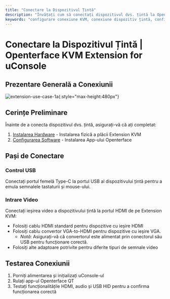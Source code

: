 ```yaml
---
title: "Conectare la Dispozitivul Țintă"
description: "Învățați cum să conectați dispozitivul dvs. țintă la Openterface KVM Extension for uConsole. Ghid complet pentru configurarea controlului USB și intrării video după instalarea hardware și configurarea software."
keywords: "configurare conexiune KVM, conexiune dispozitiv țintă, configurare control USB, configurare intrare HDMI, conexiune extensie KVM uConsole"
---
```


# **Conectare la Dispozitivul Țintă** | Openterface KVM Extension for uConsole

## Prezentare Generală a Conexiunii

![extension-use-case-1a](https://assets.openterface.com/images/product/openterface-kvm-uconsole-extension-use-case-1a.webp){:style="max-height:480px"}

## Cerințe Preliminare

Înainte de a conecta dispozitivul dvs. țintă, asigurați-vă că ați completat:

1. [Instalarea Hardware](/product/uconsole-kvm-extension/hardware-installation/) - Instalarea fizică a plăcii Extension KVM
2. [Configurarea Software](/product/uconsole-kvm-extension/software-setup/) - Instalarea App-ului Openterface

## Pași de Conectare

### **Control USB**
Conectați portul femelă Type-C la portul USB al dispozitivului țintă pentru a emula semnalele tastaturii și mouse-ului.

### **Intrare Video**
Conectați ieșirea video a dispozitivului țintă la portul HDMI de pe Extension KVM:

- Folosiți cablu HDMI standard pentru dispozitive cu ieșire HDMI
- Folosiți cablu convertor VGA-to-HDMI pentru dispozitive cu ieșire VGA.
    - *Notă*: Asigurați-vă că convertorul este alimentat prin conectorul său USB pentru funcționare corectă.
- Folosiți alte adaptoare potrivite pentru diferite tipuri de semnale video

## Testarea Conexiunii

1. Porniți alimentarea și inițializați uConsole-ul
2. Rulați app-ul Openterface QT
3. Testați funcționalitățile HDMI, audio și USB HID pentru a confirma funcționarea corectă
